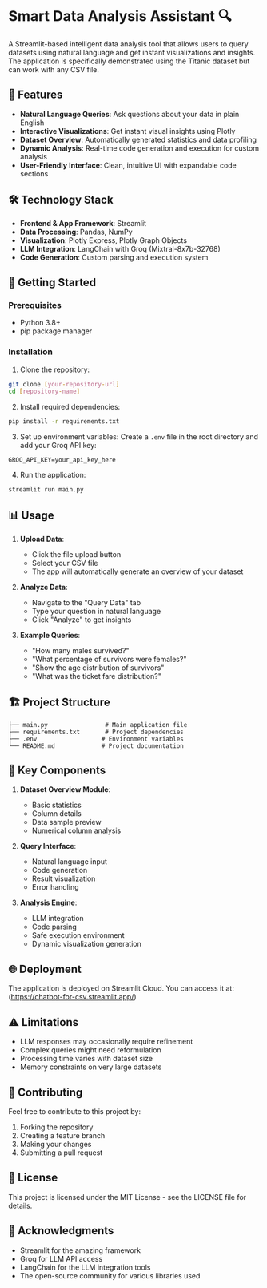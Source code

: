 # Smart Data Analysis Assistant 🔍

A Streamlit-based intelligent data analysis tool that allows users to query datasets using natural language and get instant visualizations and insights. The application is specifically demonstrated using the Titanic dataset but can work with any CSV file.

## 🌟 Features

- **Natural Language Queries**: Ask questions about your data in plain English
- **Interactive Visualizations**: Get instant visual insights using Plotly
- **Dataset Overview**: Automatically generated statistics and data profiling
- **Dynamic Analysis**: Real-time code generation and execution for custom analysis
- **User-Friendly Interface**: Clean, intuitive UI with expandable code sections

## 🛠️ Technology Stack

- **Frontend & App Framework**: Streamlit
- **Data Processing**: Pandas, NumPy
- **Visualization**: Plotly Express, Plotly Graph Objects
- **LLM Integration**: LangChain with Groq (Mixtral-8x7b-32768)
- **Code Generation**: Custom parsing and execution system

## 🚀 Getting Started

### Prerequisites

- Python 3.8+
- pip package manager

### Installation

1. Clone the repository:
```bash
git clone [your-repository-url]
cd [repository-name]
```

2. Install required dependencies:
```bash
pip install -r requirements.txt
```

3. Set up environment variables:
Create a `.env` file in the root directory and add your Groq API key:
```
GROQ_API_KEY=your_api_key_here
```

4. Run the application:
```bash
streamlit run main.py
```

## 📊 Usage

1. **Upload Data**:
   - Click the file upload button
   - Select your CSV file
   - The app will automatically generate an overview of your dataset

2. **Analyze Data**:
   - Navigate to the "Query Data" tab
   - Type your question in natural language
   - Click "Analyze" to get insights

3. **Example Queries**:
   - "How many males survived?"
   - "What percentage of survivors were females?"
   - "Show the age distribution of survivors"
   - "What was the ticket fare distribution?"

## 🏗️ Project Structure

```
├── main.py                # Main application file
├── requirements.txt       # Project dependencies
├── .env                  # Environment variables 
└── README.md             # Project documentation
```

## 🔧 Key Components

1. **Dataset Overview Module**:
   - Basic statistics
   - Column details
   - Data sample preview
   - Numerical column analysis

2. **Query Interface**:
   - Natural language input
   - Code generation
   - Result visualization
   - Error handling

3. **Analysis Engine**:
   - LLM integration
   - Code parsing
   - Safe execution environment
   - Dynamic visualization generation

## 🌐 Deployment

The application is deployed on Streamlit Cloud. You can access it at:
(https://chatbot-for-csv.streamlit.app/)

## ⚠️ Limitations

- LLM responses may occasionally require refinement
- Complex queries might need reformulation
- Processing time varies with dataset size
- Memory constraints on very large datasets

## 🤝 Contributing

Feel free to contribute to this project by:
1. Forking the repository
2. Creating a feature branch
3. Making your changes
4. Submitting a pull request

## 📄 License

This project is licensed under the MIT License - see the LICENSE file for details.

## 🙏 Acknowledgments

- Streamlit for the amazing framework
- Groq for LLM API access
- LangChain for the LLM integration tools
- The open-source community for various libraries used


